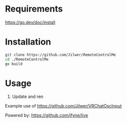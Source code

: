 # Requirements
https://go.dev/doc/install

# Installation
```bash 
git clone https://github.com/Jilwer/RemoteControlMe
cd ./RemoteControlMe
go build
```

# Usage
1. Update and ren

Example use of https://github.com/Jilwer/VRChatOscInput

Powered by: https://github.com/jfyne/live
